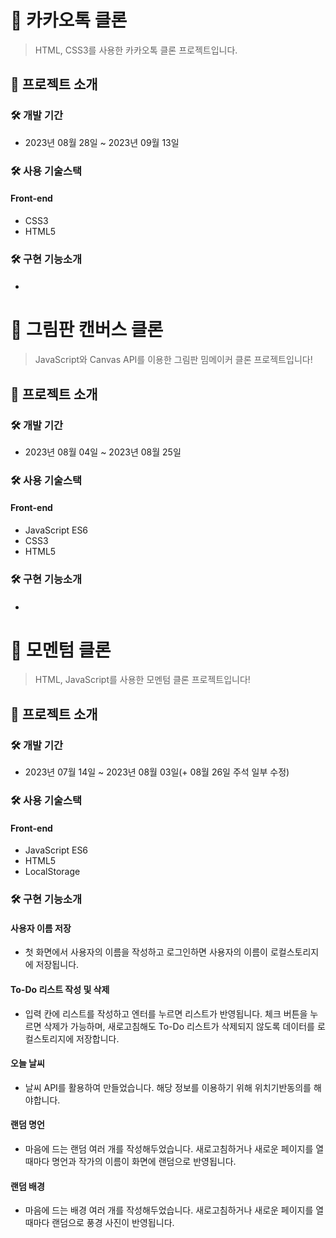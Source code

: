 # 💬 카카오톡 클론
> HTML, CSS3를 사용한 카카오톡 클론 프로젝트입니다.

## 💬 프로젝트 소개
### 🛠 개발 기간
* 2023년 08월 28일 ~ 2023년 09월 13일
  
### 🛠 사용 기술스택
#### Front-end
* CSS3
* HTML5

### 🛠 구현 기능소개
#### 
*


# 🎨 그림판 캔버스 클론
> JavaScript와 Canvas API를 이용한 그림판 밈메이커 클론 프로젝트입니다!

## 🎨 프로젝트 소개
### 🛠 개발 기간
* 2023년 08월 04일 ~ 2023년 08월 25일
  
### 🛠 사용 기술스택
#### Front-end
* JavaScript ES6
* CSS3
* HTML5

### 🛠 구현 기능소개
#### 
*


# 📒 모멘텀 클론
> HTML, JavaScript를 사용한 모멘텀 클론 프로젝트입니다!

## 📒 프로젝트 소개
### 🛠 개발 기간
* 2023년 07월 14일 ~ 2023년 08월 03일(+ 08월 26일 주석 일부 수정)

### 🛠 사용 기술스택
#### Front-end
* JavaScript ES6
* HTML5
* LocalStorage

### 🛠 구현 기능소개
#### 사용자 이름 저장
* 첫 화면에서 사용자의 이름을 작성하고 로그인하면
  사용자의 이름이 로컬스토리지에 저장됩니다.
#### To-Do 리스트 작성 및 삭제
* 입력 칸에 리스트를 작성하고 엔터를 누르면 리스트가 반영됩니다.
  체크 버튼을 누르면 삭제가 가능하며,
  새로고침해도 To-Do 리스트가 삭제되지 않도록
  데이터를 로컬스토리지에 저장합니다.
#### 오늘 날씨
* 날씨 API를 활용하여 만들었습니다.
  해당 정보를 이용하기 위해 위치기반동의를 해야합니다.
#### 랜덤 명언
* 마음에 드는 랜덤 여러 개를 작성해두었습니다.
  새로고침하거나 새로운 페이지를 열 때마다
  명언과 작가의 이름이 화면에 랜덤으로 반영됩니다.
#### 랜덤 배경
* 마음에 드는 배경 여러 개를 작성해두었습니다.
  새로고침하거나 새로운 페이지를 열 때마다
  랜덤으로 풍경 사진이 반영됩니다.
